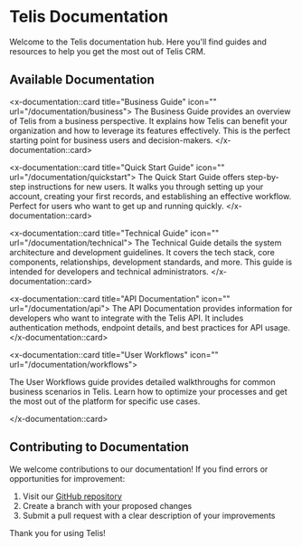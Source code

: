 # Telis Documentation

Welcome to the Telis documentation hub. Here you'll find guides and resources to help you get the most out of Telis CRM.

## Available Documentation

<x-documentation::card title="Business Guide" icon="<path stroke-linecap='round' stroke-linejoin='round' stroke-width='2' d='M9 12h6m-6 4h6m2 5H7a2 2 0 01-2-2V5a2 2 0 012-2h5.586a1 1 0 01.707.293l5.414 5.414a1 1 0 01.293.707V19a2 2 0 01-2 2z' />" url="/documentation/business">
The Business Guide provides an overview of Telis from a business perspective. It explains how Telis can benefit your organization and how to leverage its features effectively. This is the perfect starting point for business users and decision-makers.
</x-documentation::card>

<x-documentation::card title="Quick Start Guide" icon="<path stroke-linecap='round' stroke-linejoin='round' stroke-width='2' d='M12 6v6m0 0v6m0-6h6m-6 0H6' />" url="/documentation/quickstart">
The Quick Start Guide offers step-by-step instructions for new users. It walks you through setting up your account, creating your first records, and establishing an effective workflow. Perfect for users who want to get up and running quickly.
</x-documentation::card>

<x-documentation::card title="Technical Guide" icon="<path stroke-linecap='round' stroke-linejoin='round' stroke-width='2' d='M10 20l4-16m4 4l4 4-4 4M6 16l-4-4 4-4' />" url="/documentation/technical">
The Technical Guide details the system architecture and development guidelines. It covers the tech stack, core components, relationships, development standards, and more. This guide is intended for developers and technical administrators.
</x-documentation::card>

<x-documentation::card title="API Documentation" icon="<path stroke-linecap='round' stroke-linejoin='round' stroke-width='2' d='M8 9l3 3-3 3m5 0h3M5 20h14a2 2 0 002-2V6a2 2 0 00-2-2H5a2 2 0 00-2 2v12a2 2 0 002 2z' />" url="/documentation/api">
The API Documentation provides information for developers who want to integrate with the Telis API. It includes authentication methods, endpoint details, and best practices for API usage.
</x-documentation::card>

<x-documentation::card title="User Workflows" icon="<path stroke-linecap='round' stroke-linejoin='round' stroke-width='2' d='M7 16a4 4 0 01-.88-7.903A5 5 0 1115.9 6L16 6a5 5 0 011 9.9M15 13l-3-3m0 0l-3 3m3-3v12' />" url="/documentation/workflows">

The User Workflows guide provides detailed walkthroughs for common business scenarios in Telis. Learn how to optimize your processes and get the most out of the platform for specific use cases.

</x-documentation::card>

## Contributing to Documentation

We welcome contributions to our documentation! If you find errors or opportunities for improvement:

1. Visit our [GitHub repository](https://github.com/Telis/telis)
2. Create a branch with your proposed changes
3. Submit a pull request with a clear description of your improvements

Thank you for using Telis! 
